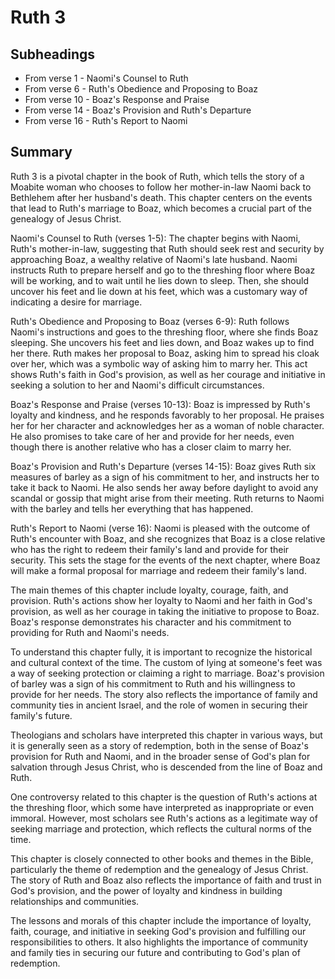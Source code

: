# Ruth 3

## Subheadings

* From verse 1 - Naomi's Counsel to Ruth
* From verse 6 - Ruth's Obedience and Proposing to Boaz
* From verse 10 - Boaz's Response and Praise
* From verse 14 - Boaz's Provision and Ruth's Departure
* From verse 16 - Ruth's Report to Naomi

## Summary

Ruth 3 is a pivotal chapter in the book of Ruth, which tells the story of a Moabite woman who chooses to follow her mother-in-law Naomi back to Bethlehem after her husband's death. This chapter centers on the events that lead to Ruth's marriage to Boaz, which becomes a crucial part of the genealogy of Jesus Christ.

Naomi's Counsel to Ruth (verses 1-5):
The chapter begins with Naomi, Ruth's mother-in-law, suggesting that Ruth should seek rest and security by approaching Boaz, a wealthy relative of Naomi's late husband. Naomi instructs Ruth to prepare herself and go to the threshing floor where Boaz will be working, and to wait until he lies down to sleep. Then, she should uncover his feet and lie down at his feet, which was a customary way of indicating a desire for marriage.

Ruth's Obedience and Proposing to Boaz (verses 6-9):
Ruth follows Naomi's instructions and goes to the threshing floor, where she finds Boaz sleeping. She uncovers his feet and lies down, and Boaz wakes up to find her there. Ruth makes her proposal to Boaz, asking him to spread his cloak over her, which was a symbolic way of asking him to marry her. This act shows Ruth's faith in God's provision, as well as her courage and initiative in seeking a solution to her and Naomi's difficult circumstances.

Boaz's Response and Praise (verses 10-13):
Boaz is impressed by Ruth's loyalty and kindness, and he responds favorably to her proposal. He praises her for her character and acknowledges her as a woman of noble character. He also promises to take care of her and provide for her needs, even though there is another relative who has a closer claim to marry her.

Boaz's Provision and Ruth's Departure (verses 14-15):
Boaz gives Ruth six measures of barley as a sign of his commitment to her, and instructs her to take it back to Naomi. He also sends her away before daylight to avoid any scandal or gossip that might arise from their meeting. Ruth returns to Naomi with the barley and tells her everything that has happened.

Ruth's Report to Naomi (verse 16):
Naomi is pleased with the outcome of Ruth's encounter with Boaz, and she recognizes that Boaz is a close relative who has the right to redeem their family's land and provide for their security. This sets the stage for the events of the next chapter, where Boaz will make a formal proposal for marriage and redeem their family's land.

The main themes of this chapter include loyalty, courage, faith, and provision. Ruth's actions show her loyalty to Naomi and her faith in God's provision, as well as her courage in taking the initiative to propose to Boaz. Boaz's response demonstrates his character and his commitment to providing for Ruth and Naomi's needs.

To understand this chapter fully, it is important to recognize the historical and cultural context of the time. The custom of lying at someone's feet was a way of seeking protection or claiming a right to marriage. Boaz's provision of barley was a sign of his commitment to Ruth and his willingness to provide for her needs. The story also reflects the importance of family and community ties in ancient Israel, and the role of women in securing their family's future.

Theologians and scholars have interpreted this chapter in various ways, but it is generally seen as a story of redemption, both in the sense of Boaz's provision for Ruth and Naomi, and in the broader sense of God's plan for salvation through Jesus Christ, who is descended from the line of Boaz and Ruth.

One controversy related to this chapter is the question of Ruth's actions at the threshing floor, which some have interpreted as inappropriate or even immoral. However, most scholars see Ruth's actions as a legitimate way of seeking marriage and protection, which reflects the cultural norms of the time.

This chapter is closely connected to other books and themes in the Bible, particularly the theme of redemption and the genealogy of Jesus Christ. The story of Ruth and Boaz also reflects the importance of faith and trust in God's provision, and the power of loyalty and kindness in building relationships and communities.

The lessons and morals of this chapter include the importance of loyalty, faith, courage, and initiative in seeking God's provision and fulfilling our responsibilities to others. It also highlights the importance of community and family ties in securing our future and contributing to God's plan of redemption.
